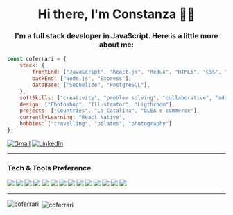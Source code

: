 ### 
<h1 align="center">Hi there, I'm Constanza 👋🏼 </h1>
<h3 align="center">I'm a full stack developer in JavaScript. Here is a little more about me:</h3>

```javascript 
const coferrari = {
    stack: {
        frontEnd: ["JavaScript", "React.js", "Redux", "HTML5", "CSS", "SASS", "LESS"],
        backEnd: ["Node.js", "Express"],
        dataBase: ["Sequelize", "PostgreSQL"],
    },
    softSkills: ["creativity", "problem solving", "collaborative", "adaptability", "commitment", "communication"],
    design: ["Photoshop", "Illustrator", "Ligthroom"],
    projects: ["Countries", "La Catalina", "OLEA e-commerce"],
    currentlyLearning: "React Native",
    hobbies: ["travelling", "pilates", "photography"]
};
```

[![Gmail](https://img.shields.io/badge/-GMAIL-D14836?style=for-the-badge&logo=gmail&logoColor=white)](mailto:ferrariconstanza@gmail.com)
[![LinkedIn](https://img.shields.io/badge/-LINKEDIN-0077B5?style=for-the-badge&logo=linkedin&logoColor=white)](https://www.linkedin.com/in/constanzaferrari/)

---

### Tech & Tools Preference

<img src = "https://img.shields.io/badge/-JavaScript-eed718?style=flat&logo=javascript&logoColor=ffffff"> <img src = "https://img.shields.io/badge/-React-61DAFB?style=flat-square&logo=react&logoColor=ffffff">
<img src="https://img.shields.io/badge/-Node.js-3C873A?style=flat&logo=Node.js&logoColor=white">
<img src="https://img.shields.io/badge/-Express.js-787878?style=flat">
<img src="https://img.shields.io/badge/-PostgreSQL-336791?style=flat-square&logo=postgresql">
<img src="http://img.shields.io/badge/-Git-F1502F?style=flat&logo=git&logoColor=FFFFFF">
<img src="http://img.shields.io/badge/-Github-000000?style=flat&logo=github&logoColor=FFFFFF">
<img src="http://img.shields.io/badge/-VS%20Code-007ACC?style=flat&logo=visual%20studio%20code&logoColor=white">
<img src="https://img.shields.io/badge/-HTML5-E34F26?style=flat&logo=html5&logoColor=white">
<img src="https://img.shields.io/badge/-CSS3-1572B6?style=flat&logo=css3&logoColor=white">
<img src="https://img.shields.io/badge/-Bootstrap-563D7C?style=flat&logo=bootstrap&logoColor=white">
<img src="https://img.shields.io/badge/-Sass-cc6699?style=flat&logo=sass&logoColor=ffffff">
<img src="https://img.shields.io/badge/-TypeScript-007ACC?style=flat-square&logo=typescript">
<img src="https://img.shields.io/badge/-npm-CB3837?style=flat-square&logo=npm">


---

<p><img align="left" src="https://github-readme-stats.vercel.app/api/top-langs?username=coferrari&show_icons=true&locale=en&layout=compact" alt="coferrari" /></p>
<p>&nbsp;<img align="center" src="https://github-readme-stats.vercel.app/api?username=coferrari&show_icons=true&locale=en" alt="coferrari" /></p>

<!--
**coferrari/coferrari** is a ✨ _special_ ✨ repository because its `README.md` (this file) appears on your GitHub profile.

Here are some ideas to get you started:

-->
